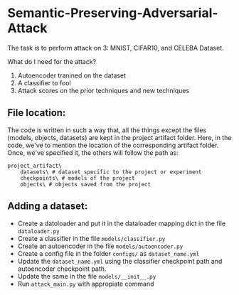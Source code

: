 # Semantic-Preserving-Adversarial-Attack

The task is to perform attack on 3: MNIST, CIFAR10, and CELEBA Dataset.

What do I need for the attack?
1. Autoencoder tranined on the dataset
2. A classifier to fool
3. Attack scores on the prior techniques and new techniques

## File location:

The code is written in such a way that, all the things except the files (models, objects, datasets) are kept in the project artifact folder. Here, in the code, we've to mention the location of the corresponding artifact folder. Once, we've specified it, the others will follow the path as:

```
project_artifact\
    datasets\ # dataset specific to the project or experiment
    checkpoints\ # models of the project
    objects\ # objects saved from the project
```

## Adding a dataset:
- Create a datoloader and put it in the dataloader mapping dict in the file ```dataloader.py```
- Create a classifier in the file ```models/classifier.py```
- Create an autoencoder in the file ```models/autoencoder.py```
- Create a config file in the folder ```configs/``` as ```dataset_name.yml```
- Update the ```dataset_name.yml``` using the classifier checkpoint path and autoencoder checkpoint path.
- Update the same in the file ```models/__init__.py```
- Run ```attack_main.py``` with appropiate command